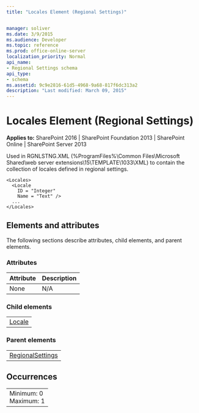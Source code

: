 ```yaml
---
title: "Locales Element (Regional Settings)"


manager: soliver
ms.date: 3/9/2015
ms.audience: Developer
ms.topic: reference
ms.prod: office-online-server
localization_priority: Normal
api_name:
- Regional Settings schema
api_type:
- schema
ms.assetid: 9c9e2816-61d5-4968-9a68-817f6dc313a2
description: "Last modified: March 09, 2015"
---
```


# Locales Element (Regional Settings)

 
  
 **Applies to:** SharePoint 2016 | SharePoint Foundation 2013 | SharePoint Online | SharePoint Server 2013
  
Used in RGNLSTNG.XML (%ProgramFiles%\Common Files\Microsoft Shared\web server extensions\15\TEMPLATE\1033\XML) to contain the collection of locales defined in regional settings.
  
```
<Locales>
  <Locale
    ID = "Integer"
    Name = "Text" />
  ...
</Locales>
```

## Elements and attributes

The following sections describe attributes, child elements, and parent elements.

### Attributes

|**Attribute**|**Description**|
|:-----|:-----|
|None  <br/> |N/A  <br/> |
   
### Child elements

||
|:-----|
|[Locale](locale-element-regional-settings.md)|
   
### Parent elements

||
|:-----|
|[RegionalSettings](regionalsettings-element-regional-settings.md)|
   
## Occurrences

||
|:-----|
|Minimum: 0  <br/> Maximum: 1  <br/> |
   

